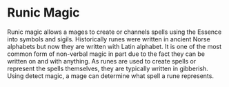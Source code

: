 # Runic Magic

Runic magic allows a mages to create or channels spells using the Essence into symbols and sigils. Historically runes were written in ancient Norse alphabets but now they are written with Latin alphabet. It is one of the most common form of non-verbal magic in part due to the fact they can be written on and with anything. As runes are used to create spells or represent the spells themselves, they are typically written in gibberish. Using detect magic, a mage can determine what spell a rune represents.